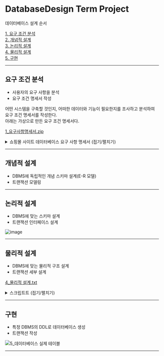 # DatabaseDesign Term Project

데이터베이스 설계 순서

[1. 요구 조건 분석](#요구-조건-분석)
<br/>
[2. 개념적 설계](#개념적-설계)
<br/>
[3. 논리적 설계](#논리적-설계)
<br/>
[4. 물리적 설계](#물리적-설계)
<br/>
[5. 구현](#구현)

---

## 요구 조건 분석

- 사용자의 요구 사항을 분석
- 요구 조건 명세서 작성

어떤 시스템을 구축할 것인지, 어떠한 데이터와 기능이 필요한지를 조사하고 분석하여 요구 조건 명세서를 작성한다. <br/>
아래는 가상으로 만든 요구 조건 명세서다.

[1_요구사항명세서.zip](https://github.com/LeeJaeYong02/DatabaseDesign/files/12335037/1_.zip)
<details>
<summary>쇼핑몰 사이트 데이터베이스 요구 사항 명세서 (접기/펼치기)</summary>

목적

이 명세서는 쇼핑몰 사이트의 데이터베이스를 설계하고 구축하기 위한 요구 사항을 정의합니다. 데이터베이스는 제품, 주문, 고객 정보 등을 효율적으로 관리하고 웹 애플리케이션과 연동하여 원활한 쇼핑 경험을 제공해야 합니다.

기능적 요구 사항

1.  제품 관리
1.1. 제품 정보(제품명, 설명, 가격, 재고량 등)를 저장할 수 있어야 합니다.
1.2. 카테고리 및 서브카테고리를 정의하고 제품을 분류할 수 있어야 합니다.
1.3. 제품의 이미지 및 추가 정보를 첨부할 수 있어야 합니다.

2. 고객 관리
2.1. 고객 정보(이름, 이메일, 주소, 연락처 등)를 저장할 수 있어야 합니다.
2.2. 고객은 회원 가입을 통해 계정을 생성하고 로그인할 수 있어야 합니다.
2.3. 로그인한 고객은 주문 내역을 조회하고 프로필을 관리할 수 있어야 합니다.

3. 주문 처리
3.1. 고객은 제품을 선택하여 주문할 수 있어야 합니다.
3.2. 주문 내역(주문 번호, 주문 일자, 결제 상태 등)을 저장하고 조회할 수 있어야 합니다.
3.3. 주문한 제품의 재고량이 자동으로 감소되어야 합니다.
3.4. 주문 상태를 변경하여 주문 처리 과정을 추적할 수 있어야 합니다.

4. 장바구니
4.1. 로그인한 고객은 제품을 장바구니에 추가하고 관리할 수 있어야 합니다.
4.2. 장바구니에서 제품을 주문으로 이동하거나 삭제할 수 있어야 합니다.

5. 리뷰 및 평점
5.1. 고객은 제품에 대한 리뷰를 작성하고 평점을 부여할 수 있어야 합니다.
5.2. 리뷰와 평점은 해당 제품 페이지에 표시되어야 합니다.

비기능적 요구 사항

6. 보안
6.1. 고객의 개인정보와 결제 정보는 암호화되어 저장되어야 합니다.
6.2. 관리자와 고객 간에 적절한 접근 권한을 설정하여 데이터 보안을 유지해야 합니다.
7. 성능
7.1. 데이터베이스 쿼리는 효율적으로 처리되어야 하며, 제품 검색 및 주문 처리가 빠르게 이루어져야 합니다.
7.2. 서버의 부하를 최소화하기 위해 캐싱 메커니즘을 고려할 수 있습니다.

8. 확장성
8.1. 시스템은 향후 증가하는 데이터 양과 트래픽을 처리할 수 있도록 설계되어야 합니다.
8.2. 수평 확장을 위한 방법을 고려하여 데이터베이스 구조를 설계해야 합니다.

9. 가용성
9.1. 데이터베이스 서버의 가용성을 보장하기 위해 복구 메커니즘과 백업 전략을 마련해야 합니다.
</details>

---

## 개념적 설계

- DBMS에 독립적인 개념 스키마 설계(E-R 모델)
- 트랜잭션 모델링

---

## 논리적 설계

- DBMS에 맞는 스키마 설계
- 트랜잭션 인터페이스 설계

![image](https://github.com/LeeJaeYong02/DatabaseDesign/assets/66985977/dc50e421-1a75-4c79-a1f5-9ecd7137871f)

---

## 물리적 설계

- DBMS에 맞는 물리적 구조 설계
- 트랜잭션 세부 설계

[4_물리적 설계.txt](https://github.com/LeeJaeYong02/DatabaseDesign/files/12335066/4_.txt)
<details>
<summary>스크립트트 (접기/펼치기)</summary>

-- 고객
CREATE TABLE "TB_CUSTOMER" (
	"CUSTOMER_ID"       VARCHAR(20)  NOT NULL, -- 고객ID
	"CUSTOMER_NAME"     VARCHAR(50)  NULL,     -- 이름
	"CUSTOMER_EMAIL"    VARCHAR(40)  NULL,     -- 이메일
	"CUSTOMER_ADDRESS"  VARCHAR(255) NULL,     -- 주소
	"CUSTOMER_CNTCT"    VARCHAR(13)  NULL,     -- 연락처
	"CUSTOMER_PASSWORD" VARCHAR(20)  NULL,     -- 비밀번호
	"CUSTOMER_JOINED"   DATE         NULL      -- 가입일
);

-- 고객
ALTER TABLE "TB_CUSTOMER"
	ADD
		CONSTRAINT "PK_TB_CUSTOMER" -- 고객 기본키
		PRIMARY KEY (
			"CUSTOMER_ID" -- 고객ID
		);

-- 제품
CREATE TABLE "TB_PRODUCT" (
	"PRODUCT_ID"          NUMERIC(37)   NOT NULL, -- 제품ID
	"PRODUCT_NAME"        VARCHAR(200)  NULL,     -- 제품명
	"PRODUCT_EXPLANATION" CLOB          NULL,     -- 설명
	"PRODUCT_PRICE"       NUMERIC(10)   NULL,     -- 가격
	"PRODUCT_INVNT"       NUMERIC(10)   NULL,     -- 재고량
	"PRODUCT_IMAGE_URL"   VARCHAR(1000) NULL,     -- 이미지 URL
	"CATEGORY_ID"         NUMERIC(37)   NULL      -- 카테고리ID
);

-- 제품
ALTER TABLE "TB_PRODUCT"
	ADD
		CONSTRAINT "PK_TB_PRODUCT" -- 제품 기본키
		PRIMARY KEY (
			"PRODUCT_ID" -- 제품ID
		);

-- 카테고리
CREATE TABLE "TB_CATEGORY" (
	"CATEGORY_ID"   NUMERIC(37) NOT NULL, -- 카테고리ID
	"CATEGORY_NAME" VARCHAR(50) NULL      -- CATEGORY_NAME
);

-- 카테고리
ALTER TABLE "TB_CATEGORY"
	ADD
		CONSTRAINT "PK_TB_CATEGORY" -- 카테고리 기본키
		PRIMARY KEY (
			"CATEGORY_ID" -- 카테고리ID
		);

-- 서브카테고리
CREATE TABLE "TB_SUBCATEGORY" (
	"SUBCATEGORY_ID"   NUMERIC(37) NOT NULL, -- 서브카테고리ID
	"SUBCATEGORY_NAME" VARCHAR(50) NULL,     -- 서브카테고리명
	"CATEGORY_ID"      NUMERIC(37) NOT NULL  -- 카테고리ID
);

-- 서브카테고리
ALTER TABLE "TB_SUBCATEGORY"
	ADD
		CONSTRAINT "PK_TB_SUBCATEGORY" -- 서브카테고리 기본키
		PRIMARY KEY (
			"SUBCATEGORY_ID", -- 서브카테고리ID
			"CATEGORY_ID"     -- 카테고리ID
		);

-- 주문
CREATE TABLE "TB_ORDER" (
	"ORDER_ID"               NUMERIC(37)  NOT NULL, -- 주문ID
	"CUSTOMER_ID"            VARCHAR(20)  NULL,     -- 고객ID
	"ORDER_DATE"             DATE         NULL,     -- 주문일자
	"ORDER_PAYMENT_STATUS"   NUMERIC(1)   NULL,     -- 결제상태
	"ORDER_SHIPPING_ADDRESS" VARCHAR(255) NULL,     -- 배송주소
	"ORDER_TOTAL_AMUNT"      NUMERIC(10)  NULL      -- 총금액
);

-- 주문
ALTER TABLE "TB_ORDER"
	ADD
		CONSTRAINT "PK_TB_ORDER" -- 주문 기본키
		PRIMARY KEY (
			"ORDER_ID" -- 주문ID
		);

-- 주문상세
CREATE TABLE "TB_ORDER_DETAIL" (
	"ORDER_DETAIL_ID"     NUMERIC(37) NOT NULL, -- 주문상세ID
	"ORDER_ID"            NUMERIC(37) NOT NULL, -- 주문ID
	"PRODUCT_ID"          NUMERIC(37) NOT NULL, -- 제품ID
	"ORDER_DETAIL_QNTTY"  NUMERIC(10) NULL,     -- 주문 수량
	"ORDER_DETAIL_AMOUNT" NUMERIC(10) NULL      -- 주문 금액
);

-- 주문상세
ALTER TABLE "TB_ORDER_DETAIL"
	ADD
		CONSTRAINT "PK_TB_ORDER_DETAIL" -- 주문상세 기본키
		PRIMARY KEY (
			"ORDER_DETAIL_ID", -- 주문상세ID
			"ORDER_ID",        -- 주문ID
			"PRODUCT_ID"       -- 제품ID
		);

-- 장바구니
CREATE TABLE "TB_CART" (
	"CART_ID"     NUMERIC(37) NOT NULL, -- 카트ID
	"CUSTOMER_ID" VARCHAR(20) NULL      -- 고객ID
);

-- 장바구니
ALTER TABLE "TB_CART"
	ADD
		CONSTRAINT "PK_TB_CART" -- 장바구니 기본키
		PRIMARY KEY (
			"CART_ID" -- 카트ID
		);

-- 주문상세
CREATE TABLE "TB_CART_DETAIL" (
	"CART_DETAIL_ID"       NUMERIC(37) NOT NULL, -- 장바구니상세ID
	"PRODUCT_ID"           NUMERIC(37) NOT NULL, -- 제품ID
	"CART_ID"              NUMERIC(37) NULL,     -- 카트ID
	"CART_DETAIL_QUANTITY" NUMERIC(10) NULL      -- 수량
);

-- 주문상세
ALTER TABLE "TB_CART_DETAIL"
	ADD
		CONSTRAINT "PK_TB_CART_DETAIL" -- 주문상세 기본키2
		PRIMARY KEY (
			"CART_DETAIL_ID", -- 장바구니상세ID
			"PRODUCT_ID"      -- 제품ID
		);

-- 리뷰
CREATE TABLE "TB_REVIEW" (
	"REVIEW_ID"      NUMERIC(37)   NOT NULL, -- REVIEW_ID
	"CUSTOMER_ID"    VARCHAR(20)   NOT NULL, -- 고객ID
	"PRODUCT_ID"     NUMERIC(37)   NOT NULL, -- 제품ID
	"REVIEW_CONTENT" VARCHAR(1000) NULL,     -- REVIEW_CONTENT
	"REVIEW_RATING"  NUMERIC(1,1)  NULL,     -- REVIEW_RATING
	"REVIEW_DATE"    DATE          NULL      -- REVIEW_DATE
);

-- 리뷰
ALTER TABLE "TB_REVIEW"
	ADD
		CONSTRAINT "PK_TB_REVIEW" -- 리뷰 기본키
		PRIMARY KEY (
			"REVIEW_ID",   -- REVIEW_ID
			"CUSTOMER_ID", -- 고객ID
			"PRODUCT_ID"   -- 제품ID
		);

-- 제품
ALTER TABLE "TB_PRODUCT"
	ADD
		CONSTRAINT "FK_TB_CATEGORY_TO_TB_PRODUCT" -- 카테고리 -> 제품
		FOREIGN KEY (
			"CATEGORY_ID" -- 카테고리ID
		)
		REFERENCES "TB_CATEGORY" ( -- 카테고리
			"CATEGORY_ID" -- 카테고리ID
		);

-- 서브카테고리
ALTER TABLE "TB_SUBCATEGORY"
	ADD
		CONSTRAINT "FK_TB_CG_TO_TB_SUBCG" -- 카테고리 -> 서브카테고리
		FOREIGN KEY (
			"CATEGORY_ID" -- 카테고리ID
		)
		REFERENCES "TB_CATEGORY" ( -- 카테고리
			"CATEGORY_ID" -- 카테고리ID
		);

-- 주문
ALTER TABLE "TB_ORDER"
	ADD
		CONSTRAINT "FK_TB_CUSTOMER_TO_TB_ORDER" -- 고객 -> 주문
		FOREIGN KEY (
			"CUSTOMER_ID" -- 고객ID
		)
		REFERENCES "TB_CUSTOMER" ( -- 고객
			"CUSTOMER_ID" -- 고객ID
		);

-- 주문상세
ALTER TABLE "TB_ORDER_DETAIL"
	ADD
		CONSTRAINT "FK_TB_PD_TO_TB_ORDER_DETAIL" -- 제품 -> 주문상세
		FOREIGN KEY (
			"PRODUCT_ID" -- 제품ID
		)
		REFERENCES "TB_PRODUCT" ( -- 제품
			"PRODUCT_ID" -- 제품ID
		);

-- 주문상세
ALTER TABLE "TB_ORDER_DETAIL"
	ADD
		CONSTRAINT "FK_TB_ORDER_TO_TB_ORDER_DETAIL" -- 주문 -> 주문상세
		FOREIGN KEY (
			"ORDER_ID" -- 주문ID
		)
		REFERENCES "TB_ORDER" ( -- 주문
			"ORDER_ID" -- 주문ID
		);

-- 장바구니
ALTER TABLE "TB_CART"
	ADD
		CONSTRAINT "FK_TB_CUSTOMER_TO_TB_CART" -- 고객 -> 장바구니
		FOREIGN KEY (
			"CUSTOMER_ID" -- 고객ID
		)
		REFERENCES "TB_CUSTOMER" ( -- 고객
			"CUSTOMER_ID" -- 고객ID
		);

-- 주문상세
ALTER TABLE "TB_CART_DETAIL"
	ADD
		CONSTRAINT "FK_TB_PD_TO_TB_CART_DETAIL" -- 제품 -> 주문상세2
		FOREIGN KEY (
			"PRODUCT_ID" -- 제품ID
		)
		REFERENCES "TB_PRODUCT" ( -- 제품
			"PRODUCT_ID" -- 제품ID
		);

-- 주문상세
ALTER TABLE "TB_CART_DETAIL"
	ADD
		CONSTRAINT "FK_TB_CART_TO_TB_CART_DETAIL" -- 장바구니 -> 주문상세
		FOREIGN KEY (
			"CART_ID" -- 카트ID
		)
		REFERENCES "TB_CART" ( -- 장바구니
			"CART_ID" -- 카트ID
		);

-- 리뷰
ALTER TABLE "TB_REVIEW"
	ADD
		CONSTRAINT "FK_TB_PRODUCT_TO_TB_REVIEW" -- 제품 -> 리뷰
		FOREIGN KEY (
			"PRODUCT_ID" -- 제품ID
		)
		REFERENCES "TB_PRODUCT" ( -- 제품
			"PRODUCT_ID" -- 제품ID
		);

-- 리뷰
ALTER TABLE "TB_REVIEW"
	ADD
		CONSTRAINT "FK_TB_CUSTOMER_TO_TB_REVIEW" -- 고객 -> 리뷰
		FOREIGN KEY (
			"CUSTOMER_ID" -- 고객ID
		)
		REFERENCES "TB_CUSTOMER" ( -- 고객
			"CUSTOMER_ID" -- 고객ID
		);

-- Create Indexes
CREATE INDEX idx_Product_ProductName ON TB_PRODUCT(PRODUCT_NAME);
CREATE INDEX idx_Order_CustomerID ON TB_ORDER(CUSTOMER_ID);
CREATE INDEX idx_OrderDetail_OrderID ON TB_ORDER_DETAIL(ORDER_ID);
CREATE INDEX idx_OrderDetail_ProductID ON TB_ORDER_DETAIL(PRODUCT_ID);
CREATE INDEX idx_Cart_CustomerID ON TB_CART(CUSTOMER_ID);
CREATE INDEX idx_CartDetail_CartID ON TB_CART_DETAIL(CART_ID);
CREATE INDEX idx_CartDetail_ProductID ON TB_CART_DETAIL(PRODUCT_ID);
CREATE INDEX idx_Review_CustomerID ON TB_REVIEW(CUSTOMER_ID);
CREATE INDEX idx_Review_ProductID ON TB_REVIEW(PRODUCT_ID);
CREATE INDEX idx_Subcategory_CategoryID ON TB_SUBCATEGORY(CATEGORY_ID);
</details>

---

## 구현

- 특정 DBMS의 DDL로 데이터베이스 생성
- 트랜잭션 작성

![5_데이터베이스 실제 테이블](https://github.com/LeeJaeYong02/DatabaseDesign/assets/66985977/1f36c9d4-a8da-4868-9eca-42449303c9ae)

---
